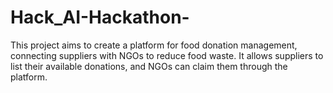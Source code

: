 # Hack_AI-Hackathon-
This project aims to create a platform for food donation management, connecting suppliers with NGOs to reduce food waste. It allows suppliers to list their available donations, and NGOs can claim them through the platform. 
